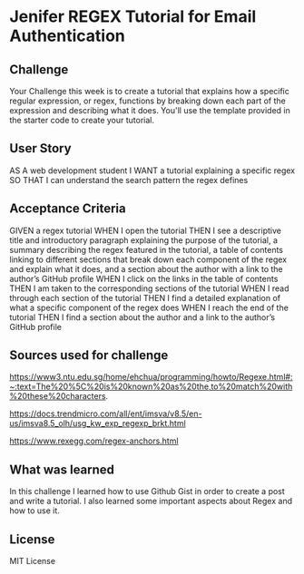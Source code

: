 # Jenifer REGEX Tutorial for Email Authentication

## Challenge 
Your Challenge this week is to create a tutorial that explains how a specific regular expression, or regex, functions by breaking down each part of the expression and describing what it does. You'll use the template provided in the starter code to create your tutorial.

## User Story 
AS A web development student
I WANT a tutorial explaining a specific regex
SO THAT I can understand the search pattern the regex defines

## Acceptance Criteria 
GIVEN a regex tutorial
WHEN I open the tutorial
THEN I see a descriptive title and introductory paragraph explaining the purpose of the tutorial, a summary describing the regex featured in the tutorial, a table of contents linking to different sections that break down each component of the regex and explain what it does, and a section about the author with a link to the author’s GitHub profile
WHEN I click on the links in the table of contents
THEN I am taken to the corresponding sections of the tutorial
WHEN I read through each section of the tutorial
THEN I find a detailed explanation of what a specific component of the regex does
WHEN I reach the end of the tutorial
THEN I find a section about the author and a link to the author’s GitHub profile


## Sources used for challenge 

https://www3.ntu.edu.sg/home/ehchua/programming/howto/Regexe.html#:~:text=The%20%5C%20is%20known%20as%20the,to%20match%20with%20these%20characters.

https://docs.trendmicro.com/all/ent/imsva/v8.5/en-us/imsva8.5_olh/usg_kw_exp_regexp_brkt.html

https://www.rexegg.com/regex-anchors.html

## What was learned 
In this challenge I learned how to use Github Gist in order to create a post and write a tutorial. I also learned some important aspects about Regex and how to use it. 

## License 
MIT License 